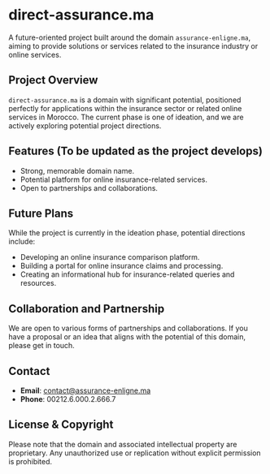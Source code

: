 # direct-assurance.ma

A future-oriented project built around the domain `assurance-enligne.ma`, aiming to provide solutions or services related to the insurance industry or online services.

## Project Overview

`direct-assurance.ma` is a domain with significant potential, positioned perfectly for applications within the insurance sector or related online services in Morocco. The current phase is one of ideation, and we are actively exploring potential project directions.

## Features (To be updated as the project develops)

- Strong, memorable domain name.
- Potential platform for online insurance-related services.
- Open to partnerships and collaborations.

## Future Plans

While the project is currently in the ideation phase, potential directions include:

- Developing an online insurance comparison platform.
- Building a portal for online insurance claims and processing.
- Creating an informational hub for insurance-related queries and resources.

## Collaboration and Partnership

We are open to various forms of partnerships and collaborations. If you have a proposal or an idea that aligns with the potential of this domain, please get in touch.

## Contact

- **Email**: [contact@assurance-enligne.ma](mailto:contact@direct-assurance.ma)
- **Phone**: 00212.6.000.2.666.7

## License & Copyright

Please note that the domain and associated intellectual property are proprietary. Any unauthorized use or replication without explicit permission is prohibited.
